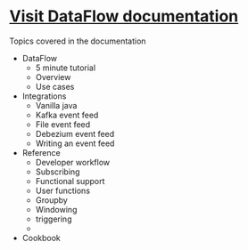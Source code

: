 # [Visit DataFlow documentation](https://telaminai.github.io/dataflow-docs/)


Topics covered in the documentation
- DataFlow
  - 5 minute tutorial
  - Overview
  - Use cases
- Integrations
  - Vanilla java
  - Kafka event feed
  - File event feed
  - Debezium event feed
  - Writing an event feed
- Reference
  - Developer workflow
  - Subscribing
  - Functional support
  - User functions
  - Groupby
  - Windowing
  - triggering
  - 
- Cookbook
